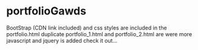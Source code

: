 # portfolioGawds

BootStrap (CDN link included) and css styles are included in the portfolio.html 
duplicate portfolio_1.html and portfolio_2.html are were more javascript and jquery is added check it out...
